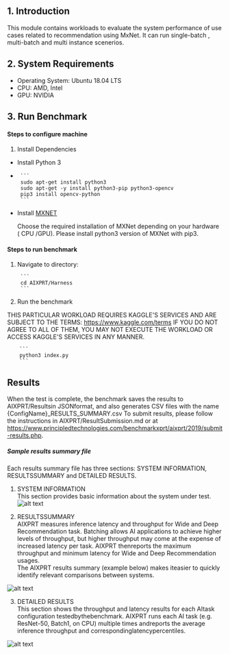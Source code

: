 ## 1. Introduction 
This module contains workloads to evaluate the system performance of use cases related to recommendation using MxNet.
It can run single-batch , multi-batch and multi instance scenerios. 

## 2. System Requirements
* Operating System: Ubuntu 18.04 LTS
* CPU:  AMD, Intel
* GPU: NVIDIA 


## 3. Run Benchmark 

#### Steps to configure machine
1. Install Dependencies
 * Install Python 3
 * 
        ```
        sudo apt-get install python3
        sudo apt-get -y install python3-pip python3-opencv
        pip3 install opencv-python
        ```
        
 * Install [MXNET](https://mxnet.incubator.apache.org/get_started) <br/>

    Choose the required installation of MXNet depending on your hardware ( CPU /GPU). Please install python3 version of MXNet with pip3.
     

#### Steps to run benchmark 

1. Navigate to directory: 

        ```
        cd AIXPRT/Harness
        ```
2. Run the benchmark

THIS PARTICULAR WORKLOAD REQUIRES KAGGLE'S SERVICES AND ARE SUBJECT TO THE TERMS: https://www.kaggle.com/terms
IF YOU DO NOT AGREE TO ALL OF THEM, YOU MAY NOT EXECUTE THE WORKLOAD OR ACCESS KAGGLE'S SERVICES IN ANY MANNER. 

        ```
        python3 index.py
        ```
        
## Results

When the test is complete, the benchmark saves the results to AIXPRT/Resultsin JSONformat, and also generates CSV files with the name {ConfigName}_RESULTS_SUMMARY.csv
To submit results, please follow the instructions in AIXPRT/ResultSubmission.md or at https://www.principledtechnologies.com/benchmarkxprt/aixprt/2019/submit-results.php.


##### Sample results summary file <br/>

Each results summary file has three sections: SYSTEM INFORMATION, RESULTSSUMMARY and DETAILED RESULTS.<br/>
 1. SYSTEM INFORMATION <br/>
    This section provides basic information about the system under test. <br/>
    ![alt text](https://github.com/BenchmarkXPRT/AIXPRT/tree/master/Tensorflow/AIXPRT/Harness/assets/mxnet_systeminfo.png)

 2. RESULTSSUMMARY <br/>
    AIXPRT measures inference latency and throughput for Wide and Deep Recommendation task. Batching allows AI applications to achieve 
higher levels of throughput, but higher throughput may come at the expense of increased latency per task. 
AIXPRT thenreports the maximum throughput and minimum latency for Wide and Deep Recommendation usages.<br/>
The AIXPRT results summary (example below) makes iteasier to quickly identify relevant comparisons between systems. <br/>

 ![alt text](https://github.com/BenchmarkXPRT/AIXPRT/tree/master/Tensorflow/AIXPRT/Harness/assets/mxnet_results_sumary.png)


 3. DETAILED RESULTS <br/>
   This section shows the throughput and latency results for each AItask configuration testedbythebenchmark. 
AIXPRT runs each AI task (e.g. ResNet-50, Batch1, on CPU) multiple times andreports the average inference throughput and correspondinglatencypercentiles.

![alt text](https://github.com/BenchmarkXPRT/AIXPRT/tree/master/Tensorflow/AIXPRT/Harness/assets/mxnet_result_details.png)
